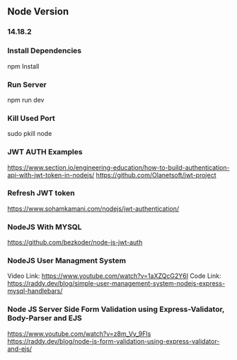 ## Node Version
### 14.18.2

### Install Dependencies
npm Install

### Run Server
npm run dev

### Kill Used Port
sudo pkill node

### JWT AUTH Examples

https://www.section.io/engineering-education/how-to-build-authentication-api-with-jwt-token-in-nodejs/
https://github.com/Olanetsoft/jwt-project

### Refresh JWT token
https://www.sohamkamani.com/nodejs/jwt-authentication/

### NodeJS With MYSQL
https://github.com/bezkoder/node-js-jwt-auth


### NodeJS User Managment System
Video Link: https://www.youtube.com/watch?v=1aXZQcG2Y6I
Code Link: https://raddy.dev/blog/simple-user-management-system-nodejs-express-mysql-handlebars/

### Node JS Server Side Form Validation using Express-Validator, Body-Parser and EJS
https://www.youtube.com/watch?v=z8m_Vy_9FIs
https://raddy.dev/blog/node-js-form-validation-using-express-validator-and-ejs/
